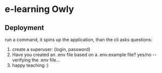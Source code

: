 # e-learning Owly

## Deployment

run a command, it spins up the application, than the cli asks questions:
1. create a superuser: (login, password)
2. Have you created an .env file based on a .env.example file? yes/no
   -- verifying the .env file...
3. happy teaching :)
   
